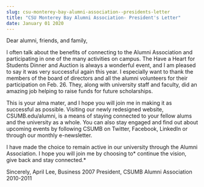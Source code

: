 ```yaml
---
slug: csu-monterey-bay-alumni-association--presidents-letter
title: "CSU Monterey Bay Alumni Association- President's Letter"
date: January 01 2020
---
```


  
<p>Dear alumni, friends, and family,</p>
<p>
  I often talk about the benefits of connecting to the Alumni Association and
  participating in one of the many activities on campus. The Have a Heart for
  Students Dinner and Auction is always a wonderful event, and I am pleased to
  say it was very successful again this year. I especially want to thank the
  members of the board of directors and all the alumni volunteers for their
  participation on Feb. 26. They, along with university staff and faculty, did
  an amazing job helping to raise funds for future scholarships.
</p>
<p>
  This is your alma mater, and I hope you will join me in making it as
  successful as possible. Visiting our newly redesigned website,
  CSUMB.edu/alumni, is a means of staying connected to your fellow alums and the
  university as a whole. You can also stay engaged and find out about upcoming
  events by following CSUMB on Twitter, Facebook, LinkedIn or through our
  monthly e-newsletter.
</p>
<p>
  I have made the choice to remain active in our university through the Alumni
  Association. I hope you will join me by choosing to* continue the vision, give
  back and stay connected.*
</p>
<p>
  Sincerely, April Lee, Business 2007 President, CSUMB Alumni Association
  2010-2011
</p>
 
